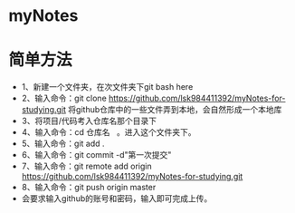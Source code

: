 # myNotes
# 简单方法
- 1、新建一个文件夹，在次文件夹下git bash here
- 2、输入命令：git clone https://github.com/lsk984411392/myNotes-for-studying.git 将github仓库中的一些文件弄到本地，会自然形成一个本地库
- 3、将项目/代码考入仓库名那个目录下
- 4、输入命令：cd 仓库名   。进入这个文件夹下。
- 5、输入命令：git add .
- 6、输入命令：git commit -d"第一次提交"
- 7、输入命令：git remote add origin https://github.com/lsk984411392/myNotes-for-studying.git
- 8、输入命令：git push origin master
- 会要求输入github的账号和密码，输入即可完成上传。
